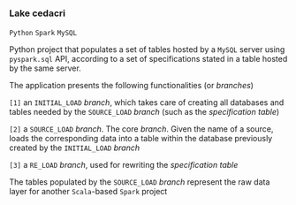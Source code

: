 ### Lake cedacri

`Python` `Spark` `MySQL`

Python project that populates a set of tables hosted by a `MySQL` server using `pyspark.sql` API, according to a set of specifications 
stated in a table hosted by the same server. 

The application presents the following functionalities (or _branches_)

`[1]` an `INITIAL_LOAD` _branch_, which takes care of creating all databases and tables needed by the `SOURCE_LOAD` _branch_ 
(such as the _specification table_) 

`[2]` a `SOURCE_LOAD` _branch_. The core _branch_. Given the name of a source, loads the corresponding data into a table within the 
database previously created by the `INITIAL_LOAD` _branch_

`[3]` a `RE_LOAD` _branch_, used for rewriting the _specification table_ 

The tables populated by the `SOURCE_LOAD` _branch_ represent the raw data layer for another `Scala`-based `Spark` project

